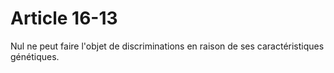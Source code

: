 # Article 16-13

Nul ne peut faire l'objet de discriminations en raison de ses caractéristiques génétiques.
